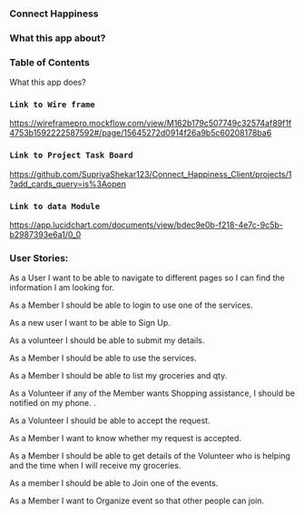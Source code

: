 ### Connect Happiness

### What this app about?

### Table of Contents

What this app does?

### `Link to Wire frame`

https://wireframepro.mockflow.com/view/M162b179c507749c32574af89f1f4753b1592222587592#/page/15645272d0914f26a9b5c60208178ba6

### `Link to Project Task Board`

https://github.com/SupriyaShekar123/Connect_Happiness_Client/projects/1?add_cards_query=is%3Aopen

### `Link to data Module`

https://app.lucidchart.com/documents/view/bdec9e0b-f218-4e7c-9c5b-b2987393e6a1/0_0

### User Stories:

As a User I want to be able to navigate to different pages so I can find the information I am looking for.

As a Member I should be able to login to use one of the services.

As a new user I want to be able to Sign Up.

As a volunteer I should be able to submit my details.

As a Member I should be able to use the services.

As a Member I should be able to list my groceries and qty.

As a Volunteer if any of the Member wants Shopping assistance, I should be notified on my phone. .

As a Volunteer I should be able to accept the request.

As a Member I want to know whether my request is accepted.

As a Member I should be able to get details of the Volunteer who is helping and the time when I will receive my groceries.

As a member I should be able to Join one of the events.

As a Member I want to Organize event so that other people can join.
